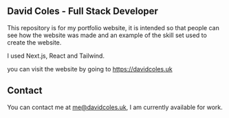 ## David Coles - Full Stack Developer

This repository is for my portfolio website, it is intended so that people can see how the website was made and an example of the skill set used to create the website.

I used Next.js, React and Tailwind.

you can visit the website by going to https://davidcoles.uk

## Contact

You can contact me at me@davidcoles.uk, I am currently available for work.